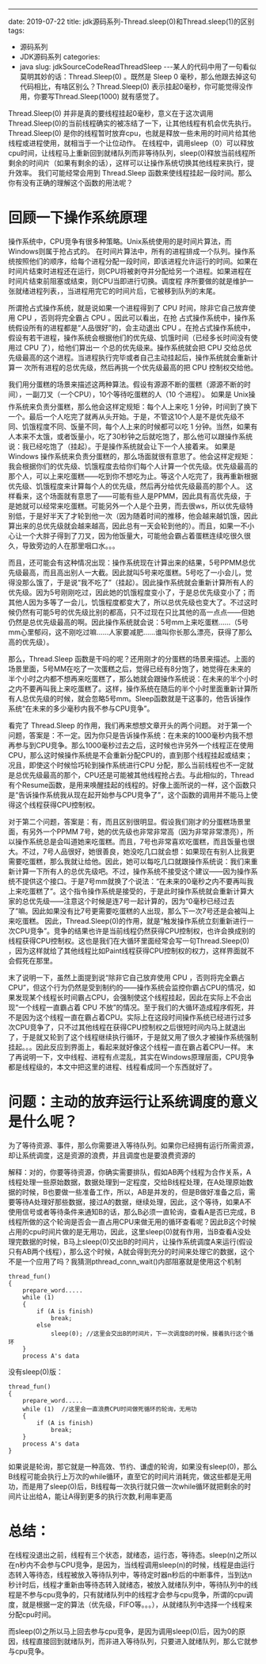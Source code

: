 ---
date: 2019-07-22
title: jdk源码系列-Thread.sleep(0)和Thread.sleep(1)的区别
tags: 
  - 源码系列
  - JDK源码系列
categories: 
  - java
slug: jdkSourceCodeReadThreadSleep
---某人的代码中用了一句看似莫明其妙的话：Thread.Sleep(0) 。既然是 Sleep 0 毫秒，那么他跟去掉这句代码相比，有啥区别么？Thread.Sleep(0) 表示挂起0毫秒，你可能觉得没作用，你要写Thread.Sleep(1000) 就有感觉了。
<!-- more -->

Thread.Sleep(0) 并非是真的要线程挂起0毫秒，意义在于这次调用Thread.Sleep(0)的当前线程确实的被冻结了一下，让其他线程有机会优先执行。Thread.Sleep(0) 是你的线程暂时放弃cpu，也就是释放一些未用的时间片给其他线程或进程使用，就相当于一个让位动作。
在线程中，调用sleep（0）可以释放cpu时间，让线程马上重新回到就绪队列而非等待队列，sleep(0)释放当前线程所剩余的时间片（如果有剩余的话），这样可以让操作系统切换其他线程来执行，提升效率。
我们可能经常会用到 Thread.Sleep 函数来使线程挂起一段时间。那么你有没有正确的理解这个函数的用法呢？

# 回顾一下操作系统原理
操作系统中，CPU竞争有很多种策略。Unix系统使用的是时间片算法，而Windows则属于抢占式的。
在时间片算法中，所有的进程排成一个队列。操作系统按照他们的顺序，给每个进程分配一段时间，即该进程允许运行的时间。如果在 时间片结束时进程还在运行，则CPU将被剥夺并分配给另一个进程。如果进程在时间片结束前阻塞或结束，则CPU当即进行切换。调度程 序所要做的就是维护一张就绪进程列表，，当进程用完它的时间片后，它被移到队列的末尾。

所谓抢占式操作系统，就是说如果一个进程得到了 CPU 时间，除非它自己放弃使用 CPU ，否则将完全霸占 CPU 。因此可以看出，在抢 占式操作系统中，操作系统假设所有的进程都是“人品很好”的，会主动退出 CPU 。在抢占式操作系统中，假设有若干进程，操作系统会根据他们的优先级、饥饿时间（已经多长时间没有使用过 CPU 了），给他们算出一 个总的优先级来。操作系统就会把 CPU 交给总优先级最高的这个进程。当进程执行完毕或者自己主动挂起后，操作系统就会重新计算一 次所有进程的总优先级，然后再挑一个优先级最高的把 CPU 控制权交给他。

我们用分蛋糕的场景来描述这两种算法。假设有源源不断的蛋糕（源源不断的时间），一副刀叉（一个CPU），10个等待吃蛋糕的人（10 个进程）。
如果是 Unix操作系统来负责分蛋糕，那么他会这样定规矩：每个人上来吃 1 分钟，时间到了换下一个。最后一个人吃完了就再从头开始。于是，不管这10个人是不是优先级不同、饥饿程度不同、饭量不同，每个人上来的时候都可以吃 1 分钟。当然，如果有人本来不太饿，或者饭量小，吃了30秒钟之后就吃饱了，那么他可以跟操作系统说：我已经吃饱了（挂起）。于是操作系统就会让下一个人接着来。
如果是 Windows 操作系统来负责分蛋糕的，那么场面就很有意思了。他会这样定规矩：我会根据你们的优先级、饥饿程度去给你们每个人计算一个优先级。优先级最高的那个人，可以上来吃蛋糕——吃到你不想吃为止。等这个人吃完了，我再重新根据优先级、饥饿程度来计算每个人的优先级，然后再分给优先级最高的那个人。
这样看来，这个场面就有意思了——可能有些人是PPMM，因此具有高优先级，于是她就可以经常来吃蛋糕。可能另外一个人是个丑男，而去很ws，所以优先级特别低，于是好半天了才轮到他一次（因为随着时间的推移，他会越来越饥饿，因此算出来的总优先级就会越来越高，因此总有一天会轮到他的）。而且，如果一不小心让一个大胖子得到了刀叉，因为他饭量大，可能他会霸占着蛋糕连续吃很久很久，导致旁边的人在那里咽口水。。。

而且，还可能会有这种情况出现：操作系统现在计算出来的结果，5号PPMM总优先级最高，而且高出别人一大截。因此就叫5号来吃蛋糕。5号吃了一小会儿，觉得没那么饿了，于是说“我不吃了”（挂起）。因此操作系统就会重新计算所有人的优先级。因为5号刚刚吃过，因此她的饥饿程度变小了，于是总优先级变小了；而其他人因为多等了一会儿，饥饿程度都变大了，所以总优先级也变大了。不过这时候仍然有可能5号的优先级比别的都高，只不过现在只比其他的高一点点——但她仍然是总优先级最高的啊。因此操作系统就会说：5号mm上来吃蛋糕……（5号mm心里郁闷，这不刚吃过嘛……人家要减肥……谁叫你长那么漂亮，获得了那么高的优先级）。

那么，Thread.Sleep 函数是干吗的呢？还用刚才的分蛋糕的场景来描述。上面的场景里面，5号MM在吃了一次蛋糕之后，觉得已经有8分饱了，她觉得在未来的半个小时之内都不想再来吃蛋糕了，那么她就会跟操作系统说：在未来的半个小时之内不要再叫我上来吃蛋糕了。这样，操作系统在随后的半个小时里面重新计算所有人总优先级的时候，就会忽略5号mm。Sleep函数就是干这事的，他告诉操作系统“在未来的多少毫秒内我不参与CPU竞争”。

看完了 Thread.Sleep 的作用，我们再来想想文章开头的两个问题。
对于第一个问题，答案是：不一定。因为你只是告诉操作系统：在未来的1000毫秒内我不想再参与到CPU竞争。那么1000毫秒过去之后，这时候也许另外一个线程正在使用CPU，那么这时候操作系统是不会重新分配CPU的，直到那个线程挂起或结束；况且，即使这个时候恰巧轮到操作系统进行CPU 分配，那么当前线程也不一定就是总优先级最高的那个，CPU还是可能被其他线程抢占去。与此相似的，Thread有个Resume函数，是用来唤醒挂起的线程的。好像上面所说的一样，这个函数只是“告诉操作系统我从现在起开始参与CPU竞争了”，这个函数的调用并不能马上使得这个线程获得CPU控制权。

对于第二个问题，答案是：有，而且区别很明显。假设我们刚才的分蛋糕场景里面，有另外一个PPMM 7号，她的优先级也非常非常高（因为非常非常漂亮），所以操作系统总是会叫道她来吃蛋糕。而且，7号也非常喜欢吃蛋糕，而且饭量也很大。不过，7号人品很好，她很善良，她没吃几口就会想：如果现在有别人比我更需要吃蛋糕，那么我就让给他。因此，她可以每吃几口就跟操作系统说：我们来重新计算一下所有人的总优先级吧。不过，操作系统不接受这个建议——因为操作系统不提供这个接口。于是7号mm就换了个说法：“在未来的0毫秒之内不要再叫我上来吃蛋糕了”。这个指令操作系统是接受的，于是此时操作系统就会重新计算大家的总优先级——注意这个时候是连7号一起计算的，因为“0毫秒已经过去了”嘛。因此如果没有比7号更需要吃蛋糕的人出现，那么下一次7号还是会被叫上来吃蛋糕。
因此，Thread.Sleep(0)的作用，就是“触发操作系统立刻重新进行一次CPU竞争”。竞争的结果也许是当前线程仍然获得CPU控制权，也许会换成别的线程获得CPU控制权。这也是我们在大循环里面经常会写一句Thread.Sleep(0) ，因为这样就给了其他线程比如Paint线程获得CPU控制权的权力，这样界面就不会假死在那里。

末了说明一下，虽然上面提到说“除非它自己放弃使用 CPU ，否则将完全霸占 CPU”，但这个行为仍然是受到制约的——操作系统会监控你霸占CPU的情况，如果发现某个线程长时间霸占CPU，会强制使这个线程挂起，因此在实际上不会出现“一个线程一直霸占着 CPU 不放”的情况。至于我们的大循环造成程序假死，并不是因为这个线程一直在霸占着CPU。实际上在这段时间操作系统已经进行过多次CPU竞争了，只不过其他线程在获得CPU控制权之后很短时间内马上就退出了，于是就又轮到了这个线程继续执行循环，于是就又用了很久才被操作系统强制挂起。。。因此反应到界面上，看起来就好像这个线程一直在霸占着CPU一样。
末了再说明一下，文中线程、进程有点混乱，其实在Windows原理层面，CPU竞争都是线程级的，本文中把这里的进程、线程看成同一个东西就好了。

# 问题：主动的放弃运行让系统调度的意义是什么呢？
为了等待资源、事件，那么你需要进入等待队列。如果你已经拥有运行所需资源，却让系统调度，这是资源的浪费，并且调度也是要浪费资源的

解释：对的，你要等待资源，你确实需要排队，假如AB两个线程为合作关系，A线程处理一些原始数据，数据处理到一定程度，交给B线程处理，在A处理原始数据的时候，B也要做一些准备工作，所以，AB是并发的，但是B做好准备之后，需要等待A处理好那些数据，接过A的数据，继续处理，因此，这个等待，如果A不使用信号或者等待条件来通知B的话，那么B必须一直轮询，查看A是否已完成，B线程所做的这个轮询是否会一直占用CPU来做无用的循环查看呢？因此B这个时候占用的cpu时间片做的是无用功，因此，这里sleep(0)就有作用，当B查看A没处理完数据的时候，B马上sleep(0)交出B的时间片，让操作系统调度A来运行(假设只有AB两个线程），那么这个时候，A就会得到充分的时间来处理它的数据，这个不是一个应用了吗？我猜测pthread_conn_wait()内部阻塞就是使用这个机制

```
thread_fun()
{
    prepare_word.....
    while (1)
    {
        if (A is finish)
            break;
        else
            sleep(0); //这里会交出B的时间片，下一次调度B的时候，接着执行这个循环
    }
    process A's data
```

没有sleep(0)版：
```
thread_fun()
{
    prepare_word.....
    while (1)  //这里会一直浪费CPU时间做死循环的轮询，无用功
    {
        if (A is finish)
            break;
    }
    process A's data
}
```
如果说是轮询，那它就是一种高效、节约、谦虚的轮询，如果没有sleep(0)，那么B线程可能会执行上万次的while循环，直至它的时间片消耗完，做这些都是无用功，而是用了sleep(0)后，B线程每一次执行就只做一次while循环就把剩余的时间片让出给A，能让A得到更多的执行次数,利用率更高

# 总结：
在线程没退出之前，线程有三个状态，就绪态，运行态，等待态。sleep(n)之所以在n秒内不会参与CPU竞争，是因为，当线程调用sleep(n)的时候，线程是由运行态转入等待态，线程被放入等待队列中，等待定时器n秒后的中断事件，当到达n秒计时后，线程才重新由等待态转入就绪态，被放入就绪队列中，等待队列中的线程是不参与cpu竞争的，只有就绪队列中的线程才会参与cpu竞争，所谓的cpu调度，就是根据一定的算法（优先级，FIFO等。。。），从就绪队列中选择一个线程来分配cpu时间。

而sleep(0)之所以马上回去参与cpu竞争，是因为调用sleep(0)后，因为0的原因，线程直接回到就绪队列，而非进入等待队列，只要进入就绪队列，那么它就参与cpu竞争。
